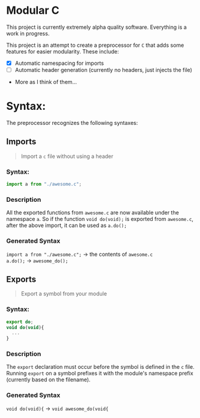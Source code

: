 # Modular C

This project is currently extremely alpha quality software.
Everything is a work in progress.

This project is an attempt to create a preprocessor for `C` that
adds some features for easier modularity. These include:

* [x] Automatic namespacing for imports
* [ ] Automatic header generation (currently no headers, just injects the file)
* More as I think of them...

# Syntax:

The preprocessor recognizes the following syntaxes:

## Imports
> Import a `c` file without using a header

### Syntax:

```javascript
import a from "./awesome.c";
```

### Description
All the exported functions from `awesome.c` are now available
under the namespace `a`. So if the function `void do(void);` is
exported from `awesome.c`, after the above import, it can be used
as `a.do();`

### Generated Syntax

`import a from "./awesome.c";` -> the contents of `awesome.c`   
`a.do();` -> `awesome_do();`   



## Exports
> Export a symbol from your module

### Syntax:
```javascript
export do;
void do(void){
  ...
}
```

### Description
The `export` declaration must occur before the symbol is defined
in the `c` file. Running `export` on a symbol prefixes it with
the module's namespace prefix (currently based on the filename).

### Generated Syntax

`void do(void){` -> `void awesome_do(void{`
